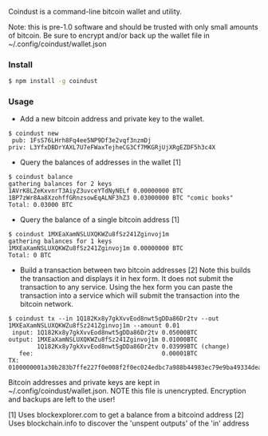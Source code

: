 Coindust is a command-line bitcoin wallet and utility.

Note: this is pre-1.0 software and should be trusted with only small amounts of bitcoin. Be sure to encrypt and/or back up the wallet file in ~/.config/coindust/wallet.json

### Install

```sh
$ npm install -g coindust
```

### Usage

* Add a new bitcoin address and private key to the wallet.
```
$ coindust new
 pub: 1FsS76LHrh8Fq4ee5NP9Df3e2vqf3nzmDj
priv: L3YfxDBDrYAXL7U7eFWaxTejheCG3Cf7MKGRjUjXRgEZDF5h3c4X
```

* Query the balances of addresses in the wallet [1]

```
$ coindust balance
gathering balances for 2 keys
1AVrK8LZeKxvnrT3AiyZ3uvceYTdNyNELf 0.00000000 BTC
1BP7zWr8Aa8XzohffGRnzsowEqALNF3hZ3 0.03000000 BTC "comic books"
Total: 0.03000 BTC

```
* Query the balance of a single bitcoin address [1]
```
$ coindust 1MXEaXamNSLUXQKWZu8fSz241Zginvoj1m
gathering balances for 1 keys
1MXEaXamNSLUXQKWZu8fSz241Zginvoj1m 0.00000000 BTC
Total: 0 BTC
```

* Build a transaction between two bitcoin addresses [2]
Note this builds the transaction and displays it in hex form. It does
not submit the transaction to any service. Using the hex form you
can paste the transaction into a service which will submit the
transaction into the bitcoin network.
```
$ coindust tx --in 1Q182Kx8y7gkXvvEod8nwt5gDDa86Dr2tv --out 1MXEaXamNSLUXQKWZu8fSz241Zginvoj1m --amount 0.01
 input: 1Q182Kx8y7gkXvvEod8nwt5gDDa86Dr2tv 0.05000BTC
output: 1MXEaXamNSLUXQKWZu8fSz241Zginvoj1m 0.01000BTC
        1Q182Kx8y7gkXvvEod8nwt5gDDa86Dr2tv 0.03999BTC (change)
   fee:                                    0.00001BTC
TX:
0100000001a30b283b7ffe227f0e008f2f0ec024edbc7a988b44983ec79e9ba49334dea265d0e976502207e0dc9a53d4be...
```


Bitcoin addresses and private keys are kept in ~/.config/coindust/wallet.json. NOTE this file is unencrypted. Encryption and backups are left to the user!

[1] Uses blockexplorer.com to get a balance from a bitcoind address
[2] Uses blockchain.info to discover the 'unspent outputs' of the 'in' address

